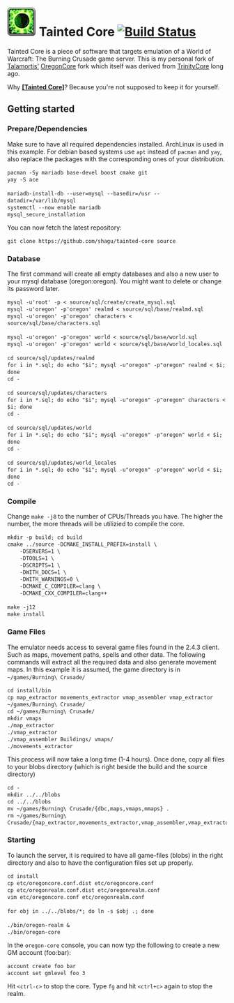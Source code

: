 # ![icon](img/logo.png) Tainted Core [![Build Status](https://travis-ci.org/shagu/tainted-core.svg?branch=master)](https://travis-ci.org/shagu/tainted-core)

Tainted Core is a piece of software that targets emulation of a World of Warcraft: The Burning Crusade game server.
This is my personal fork of [Talamortis'](https://github.com/talamortis) [OregonCore](https://github.com/talamortis/OregonCore) fork which itself was derived from
[TrinityCore](https://github.com/TrinityCore/TrinityCore) long ago.

Why [**[Tainted Core]**](https://wowwiki-archive.fandom.com/wiki/Tainted_Core)? Because you're not supposed to keep it for yourself.

## Getting started

### Prepare/Dependencies
Make sure to have all required dependencies installed. ArchLinux is used in this example.
For debian based systems use `apt` instead of `pacman` and `yay`, also replace the packages
with the corresponding ones of your distribution.

    pacman -Sy mariadb base-devel boost cmake git
    yay -S ace

    mariadb-install-db --user=mysql --basedir=/usr --datadir=/var/lib/mysql
    systemctl --now enable mariadb
    mysql_secure_installation

You can now fetch the latest repository:

    git clone https://github.com/shagu/tainted-core source

### Database
The first command will create all empty databases and also a new user
to your mysql database (oregon:oregon). You might want to delete or
change its password later.

    mysql -u'root' -p < source/sql/create/create_mysql.sql
    mysql -u'oregon' -p'oregon' realmd < source/sql/base/realmd.sql
    mysql -u'oregon' -p'oregon' characters < source/sql/base/characters.sql

    mysql -u'oregon' -p'oregon' world < source/sql/base/world.sql
    mysql -u'oregon' -p'oregon' world < source/sql/base/world_locales.sql

    cd source/sql/updates/realmd
    for i in *.sql; do echo "$i"; mysql -u"oregon" -p"oregon" realmd < $i; done
    cd -

    cd source/sql/updates/characters
    for i in *.sql; do echo "$i"; mysql -u"oregon" -p"oregon" characters < $i; done
    cd -

    cd source/sql/updates/world
    for i in *.sql; do echo "$i"; mysql -u"oregon" -p"oregon" world < $i; done
    cd -

    cd source/sql/updates/world_locales
    for i in *.sql; do echo "$i"; mysql -u"oregon" -p"oregon" world < $i; done
    cd -

### Compile
Change `make -j8` to the number of CPUs/Threads you have. The higher the number,
the more threads will be utilizied to compile the core.

    mkdir -p build; cd build
    cmake ../source -DCMAKE_INSTALL_PREFIX=install \
        -DSERVERS=1 \
        -DTOOLS=1 \
        -DSCRIPTS=1 \
        -DWITH_DOCS=1 \
        -DWITH_WARNINGS=0 \
        -DCMAKE_C_COMPILER=clang \
        -DCMAKE_CXX_COMPILER=clang++

    make -j12
    make install

### Game Files
The emulator needs access to several game files found in the 2.4.3 client.
Such as maps, movement paths, spells and other data. The following commands
will extract all the required data and also generate movement maps. In this example
it is assumed, the game directory is in `~/games/Burning\ Crusade/`

    cd install/bin
    cp map_extractor movements_extractor vmap_assembler vmap_extractor ~/games/Burning\ Crusade/
    cd ~/games/Burning\ Crusade/
    mkdir vmaps
    ./map_extractor
    ./vmap_extractor
    ./vmap_assembler Buildings/ vmaps/
    ./movements_extractor

This process will now take a long time (1-4 hours). Once done, copy all files to
your blobs directory (which is right beside the build and the source directory)

    cd -
    mkdir ../../blobs
    cd ../../blobs
    mv ~/games/Burning\ Crusade/{dbc,maps,vmaps,mmaps} .
    rm ~/games/Burning\ Crusade/{map_extractor,movements_extractor,vmap_assembler,vmap_extractor}

### Starting
To launch the server, it is required to have all game-files (blobs) in the right
directory and also to have the configuration files set up properly.

    cd install
    cp etc/oregoncore.conf.dist etc/oregoncore.conf
    cp etc/oregonrealm.conf.dist etc/oregonrealm.conf
    vim etc/oregoncore.conf etc/oregonrealm.conf

    for obj in ../../blobs/*; do ln -s $obj .; done

    ./bin/oregon-realm &
    ./bin/oregon-core

In the `oregon-core` console, you can now typ the following to create a new GM account (foo:bar):

    account create foo bar
    account set gmlevel foo 3

Hit `<ctrl-c>` to stop the core. Type `fg` and hit `<ctrl+c>` again to stop the realm.
